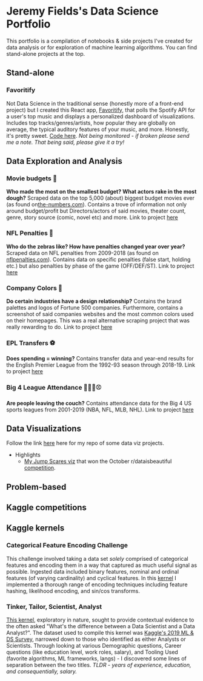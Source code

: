 # Jeremy Fields's Data Science Portfolio

This portfolio is a compilation of notebooks & side projects I've created for data analysis or for exploration of machine learning algorithms. You can find stand-alone projects at the top.

## Stand-alone 

### Favoritify
Not Data Science in the traditional sense (honestly more of a front-end project) but I created this React app, [Favoritify](https://favoritify.herokuapp.com/), that polls the Spotify API for a user's top music and displays a personalized dashboard of visualizations. Includes top tracks/genres/artists, how popular they are globally on average, the typical auditory features of your music, and more. Honestly, it's pretty sweet. [Code here](https://github.com/delafields/Favoritify). *Not being monitored - if broken please send me a note. That being said, please give it a try!*

## Data Exploration and Analysis

### Movie budgets 🎥
**Who made the most on the smallest budget? What actors rake in the most dough?**
Scraped data on the top 5,000 (about) biggest budget movies ever (as found on[the-numbers.com](https://www.the-numbers.com/movie/budgets/all)). Contains a trove of information not only around budget/profit but Directors/actors of said movies, theater count, genre, story source (comic, novel etc) and more.
Link to project [here](https://github.com/delafields/data-projects/tree/master/movie-budgets)

### NFL Penalties 🏈
**Who do the zebras like? How have penalties changed year over year?**
Scraped data on NFL penalties from 2009-2018 (as found on [nflpenalties.com](https://www.nflpenalties.com/)). Contains data on specific penalties (false start, holding etc.) but also penalties by phase of the game (OFF/DEF/ST).
Link to project [here](https://github.com/delafields/data-projects/tree/master/epl-transfers)

### Company Colors 🎨
**Do certain industries have a design relationship?**
Contains the brand palettes and logos of Fortune 500 companies. Furthermore, contains a screenshot of said companies websites and the most common colors used on their homepages. This was a real alternative scraping project that was really rewarding to do.
Link to project [here](https://github.com/delafields/data-projects/tree/master/company-colors)

### EPL Transfers ⚽
**Does spending = winning?**
Contains transfer data and year-end results for the English Premier League from the 1992-93 season through 2018-19.
Link to project [here](https://github.com/delafields/data-projects/tree/master/epl-transfers)

### Big 4 League Attendance 🏒🏀🏈⚾
**Are people leaving the couch?**
Contains attendance data for the Big 4 US sports leagues from 2001-2019 (NBA, NFL, MLB, NHL).
Link to project [here](https://github.com/delafields/data-projects/tree/master/big4league-attendance)

## Data Visualizations
Follow the link [here](https://github.com/delafields/data_visualizations) here for my repo of some data viz projects.
* Highlights
    * [My Jump Scares viz](https://www.reddit.com/r/dataisbeautiful/comments/dei68x/battle_dataviz_battle_for_the_month_of_october/f3vp452/?utm_source=share&utm_medium=web2x) that won the October r/dataisbeautiful [competition](https://www.reddit.com/r/dataisbeautiful/comments/drgz68/battle_dataviz_battle_for_the_month_of_november/).

## Problem-based

## Kaggle competitions

## Kaggle kernels

### Categorical Feature Encoding Challenge
This challenge involved taking a data set *solely* comprised of categorical features and encoding them in a way that captured as much useful signal as possible. Ingested data included binary features, nominal and ordinal features (of varying cardinality) and cyclical features. In this [kernel](https://www.kaggle.com/delafields/a-thorough-guide-on-categorical-feature-encoding) I implemented a thorough range of encoding techniques including feature hashing, likelihood encoding, and sin/cos transforms.

### Tinker, Tailor, Scientist, Analyst
[This kernel](https://www.kaggle.com/delafields/tinker-tailor-scientist-analyst), exploratory in nature, sought to provide contextual evidence to the often asked "What's the difference between a Data Scientist and a Data Analyst?". The dataset used to compile this kernel was [Kaggle's 2019 ML & DS Survey](https://www.kaggle.com/c/kaggle-survey-2019), narrowed down to those who identified as either Analysts or Scientists. Through looking at various Demographic questions, Career questions (like education level, work roles, salary), and Tooling Used (favorite algorithms, ML frameworks, langs) - I discovered some lines of separation between the two titles. *TLDR - years of experience, education, and consequentially, salary.*